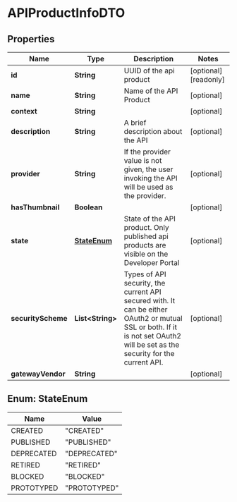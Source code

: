 

# APIProductInfoDTO

## Properties

Name | Type | Description | Notes
------------ | ------------- | ------------- | -------------
**id** | **String** | UUID of the api product  |  [optional] [readonly]
**name** | **String** | Name of the API Product |  [optional]
**context** | **String** |  |  [optional]
**description** | **String** | A brief description about the API |  [optional]
**provider** | **String** | If the provider value is not given, the user invoking the API will be used as the provider.  |  [optional]
**hasThumbnail** | **Boolean** |  |  [optional]
**state** | [**StateEnum**](#StateEnum) | State of the API product. Only published api products are visible on the Developer Portal  |  [optional]
**securityScheme** | **List&lt;String&gt;** | Types of API security, the current API secured with. It can be either OAuth2 or mutual SSL or both. If it is not set OAuth2 will be set as the security for the current API.  |  [optional]
**gatewayVendor** | **String** |  |  [optional]



## Enum: StateEnum

Name | Value
---- | -----
CREATED | &quot;CREATED&quot;
PUBLISHED | &quot;PUBLISHED&quot;
DEPRECATED | &quot;DEPRECATED&quot;
RETIRED | &quot;RETIRED&quot;
BLOCKED | &quot;BLOCKED&quot;
PROTOTYPED | &quot;PROTOTYPED&quot;



